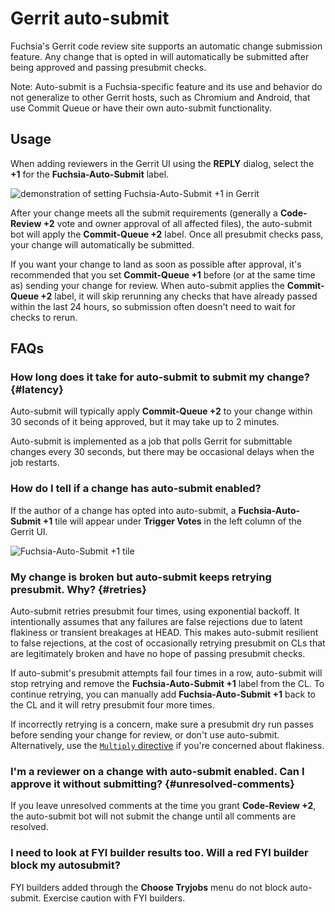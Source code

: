 # Gerrit auto-submit

Fuchsia's Gerrit code review site supports an automatic change submission
feature. Any change that is opted in will automatically be submitted after being
approved and passing presubmit checks.

Note: Auto-submit is a Fuchsia-specific feature and its use and behavior do not
generalize to other Gerrit hosts, such as Chromium and Android, that use Commit
Queue or have their own auto-submit functionality.

## Usage

When adding reviewers in the Gerrit UI using the **REPLY** dialog, select the
**+1** for the **Fuchsia-Auto-Submit** label.

![demonstration of setting Fuchsia-Auto-Submit +1 in Gerrit](/docs/development/source_code/auto_submit_usage.gif)

After your change meets all the submit requirements (generally a **Code-Review
+2** vote and owner approval of all affected files), the auto-submit bot will
apply the **Commit-Queue +2** label. Once all presubmit checks pass, your change
will automatically be submitted.

If you want your change to land as soon as possible after approval, it's
recommended that you set **Commit-Queue +1** before (or at the same time as)
sending your change for review. When auto-submit applies the **Commit-Queue +2**
label, it will skip rerunning any checks that have already passed within the
last 24 hours, so submission often doesn't need to wait for checks to rerun.

## FAQs

### How long does it take for auto-submit to submit my change? {#latency}

Auto-submit will typically apply **Commit-Queue +2** to your change within 30
seconds of it being approved, but it may take up to 2 minutes.

Auto-submit is implemented as a job that polls Gerrit for submittable changes
every 30 seconds, but there may be occasional delays when the job restarts.

### How do I tell if a change has auto-submit enabled?

If the author of a change has opted into auto-submit, a **Fuchsia-Auto-Submit
+1** tile will appear under **Trigger Votes** in the left column of the Gerrit
UI.

![Fuchsia-Auto-Submit +1 tile](/docs/development/source_code/auto_submit_selected.png)

### My change is broken but auto-submit keeps retrying presubmit. Why? {#retries}

Auto-submit retries presubmit four times, using exponential backoff. It
intentionally assumes that any failures are false rejections due to latent
flakiness or transient breakages at HEAD. This makes auto-submit resilient to
false rejections, at the cost of occasionally retrying presubmit on CLs that are
legitimately broken and have no hope of passing presubmit checks.

If auto-submit's presubmit attempts fail four times in a row, auto-submit will
stop retrying and remove the **Fuchsia-Auto-Submit +1** label from the CL. To
continue retrying, you can manually add **Fuchsia-Auto-Submit +1** back to the
CL and it will retry presubmit four more times.

If incorrectly retrying is a concern, make sure a presubmit dry run passes
before sending your change for review, or don't use auto-submit. Alternatively,
use the
[`Multiply` directive](/docs/development/testing/testing_for_flakiness_in_cq.md)
if you're concerned about flakiness.

### I'm a reviewer on a change with auto-submit enabled. Can I approve it without submitting? {#unresolved-comments}

If you leave unresolved comments at the time you grant **Code-Review +2**, the
auto-submit bot will not submit the change until all comments are resolved.

### I need to look at FYI builder results too. Will a red FYI builder block my autosubmit?

FYI builders added through the **Choose Tryjobs** menu do not block auto-submit.
Exercise caution with FYI builders.

